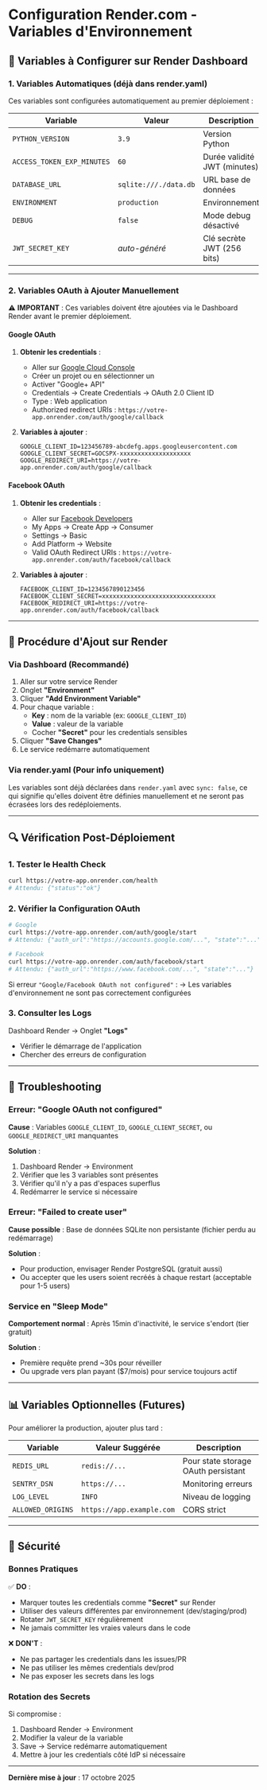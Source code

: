 # Configuration Render.com - Variables d'Environnement

## 🔧 Variables à Configurer sur Render Dashboard

### 1. Variables Automatiques (déjà dans render.yaml)
Ces variables sont configurées automatiquement au premier déploiement :

| Variable | Valeur | Description |
|----------|--------|-------------|
| `PYTHON_VERSION` | `3.9` | Version Python |
| `ACCESS_TOKEN_EXP_MINUTES` | `60` | Durée validité JWT (minutes) |
| `DATABASE_URL` | `sqlite:///./data.db` | URL base de données |
| `ENVIRONMENT` | `production` | Environnement |
| `DEBUG` | `false` | Mode debug désactivé |
| `JWT_SECRET_KEY` | *auto-généré* | Clé secrète JWT (256 bits) |

---

### 2. Variables OAuth à Ajouter Manuellement

⚠️ **IMPORTANT** : Ces variables doivent être ajoutées via le Dashboard Render avant le premier déploiement.

#### Google OAuth

1. **Obtenir les credentials** :
   - Aller sur [Google Cloud Console](https://console.cloud.google.com)
   - Créer un projet ou en sélectionner un
   - Activer "Google+ API"
   - Credentials → Create Credentials → OAuth 2.0 Client ID
   - Type : Web application
   - Authorized redirect URIs : `https://votre-app.onrender.com/auth/google/callback`

2. **Variables à ajouter** :
   ```
   GOOGLE_CLIENT_ID=123456789-abcdefg.apps.googleusercontent.com
   GOOGLE_CLIENT_SECRET=GOCSPX-xxxxxxxxxxxxxxxxxxxx
   GOOGLE_REDIRECT_URI=https://votre-app.onrender.com/auth/google/callback
   ```

#### Facebook OAuth

1. **Obtenir les credentials** :
   - Aller sur [Facebook Developers](https://developers.facebook.com)
   - My Apps → Create App → Consumer
   - Settings → Basic
   - Add Platform → Website
   - Valid OAuth Redirect URIs : `https://votre-app.onrender.com/auth/facebook/callback`

2. **Variables à ajouter** :
   ```
   FACEBOOK_CLIENT_ID=1234567890123456
   FACEBOOK_CLIENT_SECRET=xxxxxxxxxxxxxxxxxxxxxxxxxxxxxxxx
   FACEBOOK_REDIRECT_URI=https://votre-app.onrender.com/auth/facebook/callback
   ```

---

## 📝 Procédure d'Ajout sur Render

### Via Dashboard (Recommandé)

1. Aller sur votre service Render
2. Onglet **"Environment"**
3. Cliquer **"Add Environment Variable"**
4. Pour chaque variable :
   - **Key** : nom de la variable (ex: `GOOGLE_CLIENT_ID`)
   - **Value** : valeur de la variable
   - Cocher **"Secret"** pour les credentials sensibles
5. Cliquer **"Save Changes"**
6. Le service redémarre automatiquement

### Via render.yaml (Pour info uniquement)

Les variables sont déjà déclarées dans `render.yaml` avec `sync: false`, ce qui signifie qu'elles doivent être définies manuellement et ne seront pas écrasées lors des redéploiements.

---

## 🔍 Vérification Post-Déploiement

### 1. Tester le Health Check
```bash
curl https://votre-app.onrender.com/health
# Attendu: {"status":"ok"}
```

### 2. Vérifier la Configuration OAuth
```bash
# Google
curl https://votre-app.onrender.com/auth/google/start
# Attendu: {"auth_url":"https://accounts.google.com/...", "state":"..."}

# Facebook  
curl https://votre-app.onrender.com/auth/facebook/start
# Attendu: {"auth_url":"https://www.facebook.com/...", "state":"..."}
```

Si erreur `"Google/Facebook OAuth not configured"` :
→ Les variables d'environnement ne sont pas correctement configurées

### 3. Consulter les Logs
Dashboard Render → Onglet **"Logs"**
- Vérifier le démarrage de l'application
- Chercher des erreurs de configuration

---

## 🚨 Troubleshooting

### Erreur: "Google OAuth not configured"
**Cause** : Variables `GOOGLE_CLIENT_ID`, `GOOGLE_CLIENT_SECRET`, ou `GOOGLE_REDIRECT_URI` manquantes

**Solution** :
1. Dashboard Render → Environment
2. Vérifier que les 3 variables sont présentes
3. Vérifier qu'il n'y a pas d'espaces superflus
4. Redémarrer le service si nécessaire

### Erreur: "Failed to create user"
**Cause possible** : Base de données SQLite non persistante (fichier perdu au redémarrage)

**Solution** :
- Pour production, envisager Render PostgreSQL (gratuit aussi)
- Ou accepter que les users soient recréés à chaque restart (acceptable pour 1-5 users)

### Service en "Sleep Mode"
**Comportement normal** : Après 15min d'inactivité, le service s'endort (tier gratuit)

**Solution** :
- Première requête prend ~30s pour réveiller
- Ou upgrade vers plan payant ($7/mois) pour service toujours actif

---

## 📊 Variables Optionnelles (Futures)

Pour améliorer la production, ajouter plus tard :

| Variable | Valeur Suggérée | Description |
|----------|-----------------|-------------|
| `REDIS_URL` | `redis://...` | Pour state storage OAuth persistant |
| `SENTRY_DSN` | `https://...` | Monitoring erreurs |
| `LOG_LEVEL` | `INFO` | Niveau de logging |
| `ALLOWED_ORIGINS` | `https://app.example.com` | CORS strict |

---

## 🔐 Sécurité

### Bonnes Pratiques

✅ **DO** :
- Marquer toutes les credentials comme **"Secret"** sur Render
- Utiliser des valeurs différentes par environnement (dev/staging/prod)
- Rotater `JWT_SECRET_KEY` régulièrement
- Ne jamais committer les vraies valeurs dans le code

❌ **DON'T** :
- Ne pas partager les credentials dans les issues/PR
- Ne pas utiliser les mêmes credentials dev/prod
- Ne pas exposer les secrets dans les logs

### Rotation des Secrets

Si compromise :
1. Dashboard Render → Environment
2. Modifier la valeur de la variable
3. Save → Service redémarre automatiquement
4. Mettre à jour les credentials côté IdP si nécessaire

---

**Dernière mise à jour** : 17 octobre 2025
